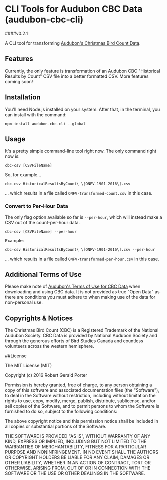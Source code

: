 # CLI Tools for Audubon CBC Data (audubon-cbc-cli)
####v0.2.1

A CLI tool for transforming [Audubon's Christmas Bird Count Data](http://netapp.audubon.org/CBCObservation/).

## Features

Currently, the only feature is transformation of an Audubon CBC "Historical Results by Count" CSV file into a better formatted CSV. More features coming soon!

## Installation

You'll need Node.js installed on your system. After that, in the terminal, you can install with the command:

```
npm install audubon-cbc-cli --global
```

## Usage

It's a pretty simple command-line tool right now. The only command right now is:

```
cbc-csv [CSVFileName]
```
So, for example...

```
cbc-csv HistoricalResultsByCount\ \[ONFV-1901-2016\].csv
```

... which results in a file called `ONFV-transformed-count.csv` in this case.

### Convert to Per-Hour Data

The only flag option available so far is `--per-hour`, which will instead make a CSV out of the count-per-hour data.

```
cbc-csv [CSVFileName] --per-hour
```

Example:

```
cbc-csv HistoricalResultsByCount\ \[ONFV-1901-2016\].csv --per-hour
```

... which results in a file called `ONFV-transformed-per-hour.csv` in this case.

## Additional Terms of Use

Please make note of [Audubon's Terms of Use for CBC Data](http://www.audubon.org/content/policy-regarding-use-christmas-bird-count-data) when downloading and using CBC data. It is not provided as true "Open Data" as there are conditions you must adhere to when making use of the data for non-personal use.

## Copyrights & Notices

The Christmas Bird Count (CBC) is a Registered Trademark of the National Audubon Society. CBC Data is provided by National Audubon Society and through the generous efforts of Bird Studies Canada and countless volunteers across the western hemisphere.

##License

The MIT License (MIT)

Copyright (c) 2016 Robert Gerald Porter

Permission is hereby granted, free of charge, to any person obtaining a copy
of this software and associated documentation files (the "Software"), to deal
in the Software without restriction, including without limitation the rights
to use, copy, modify, merge, publish, distribute, sublicense, and/or sell
copies of the Software, and to permit persons to whom the Software is
furnished to do so, subject to the following conditions:

The above copyright notice and this permission notice shall be included in
all copies or substantial portions of the Software.

THE SOFTWARE IS PROVIDED "AS IS", WITHOUT WARRANTY OF ANY KIND, EXPRESS OR
IMPLIED, INCLUDING BUT NOT LIMITED TO THE WARRANTIES OF MERCHANTABILITY,
FITNESS FOR A PARTICULAR PURPOSE AND NONINFRINGEMENT. IN NO EVENT SHALL THE
AUTHORS OR COPYRIGHT HOLDERS BE LIABLE FOR ANY CLAIM, DAMAGES OR OTHER
LIABILITY, WHETHER IN AN ACTION OF CONTRACT, TORT OR OTHERWISE, ARISING FROM,
OUT OF OR IN CONNECTION WITH THE SOFTWARE OR THE USE OR OTHER DEALINGS IN
THE SOFTWARE.

